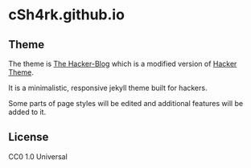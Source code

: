 # cSh4rk.github.io

## Theme 
The theme is [The Hacker-Blog](https://github.com/tocttou/hacker-blog) which is a modified version of [Hacker Theme](https://github.com/pages-themes/hacker).

It is a minimalistic, responsive jekyll theme built for hackers.
 
Some parts of page styles will be edited and additional features will be added to it. 

## License
CC0 1.0 Universal
